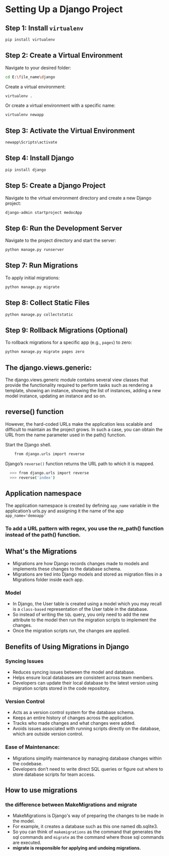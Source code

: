
# Setting Up a Django Project

## Step 1: Install `virtualenv`
```bash
pip install virtualenv
```

## Step 2: Create a Virtual Environment
Navigate to your desired folder:
```bash
cd E:\file_name\django
```

Create a virtual environment:
```bash
virtualenv .
```

Or create a virtual environment with a specific name:
```bash
virtualenv newapp
```

## Step 3: Activate the Virtual Environment
```bash
newapp\Scripts\activate
```

## Step 4: Install Django
```bash
pip install django
```

## Step 5: Create a Django Project
Navigate to the virtual environment directory and create a new Django project:
```bash
django-admin startproject medocApp
```

## Step 6: Run the Development Server
Navigate to the project directory and start the server:
```bash
python manage.py runserver
```

## Step 7: Run Migrations
To apply initial migrations:
```bash
python manage.py migrate
```

## Step 8: Collect Static Files
```bash
python manage.py collectstatic
```

## Step 9: Rollback Migrations (Optional)
To rollback migrations for a specific app (e.g., `pages`) to zero:
```bash
python manage.py migrate pages zero
```


## The django.views.generic:
  The django.views.generic module contains several view classes that provide the functionality required to perform tasks such as rendering a template, showing an instance, showing the list of instances, adding a new model instance, updating an instance and so on. 


## reverse() function
  However, the hard-coded URLs make the application less scalable and difficult to maintain as the project grows. In such a case, you can obtain the URL from the name parameter used in the path() function.

  Start the Django shell.

```bash
    from django.urls import reverse 
```
Django’s `reverse()` function returns the URL path to which it is mapped.

```bash
  >>> from django.urls import reverse 
  >>> reverse('index') 
```

## Application namespace
 The application namespace is created by defining `app_name` variable in the application’s urls.py and assigning it the name of the app `app_name='demoapp'` 


### To add a URL pattern with regex, you use the re_path() function instead of the path() function.


## What's the Migrations 
  - Migrations are how Django records changes made to models and implements these changes to the database schema.  
  - Migrations are tied into Django models and stored as migration files in a Migrations folder inside each app.

### Model 
  - In Django, the User table is created using a model which you may recall is a `class-based` representation of the User table in the database. 
  - So instead of writing the `SQL` query, you only need to add the new attribute to the model then run the migration scripts to implement the changes. 
  - Once the migration scripts run, the changes are applied.

## Benefits of Using Migrations in Django

  ### Syncing Issues
  - Reduces syncing issues between the model and database.
  - Helps ensure local databases are consistent across team members.
  - Developers can update their local database to the latest version using migration scripts stored in the code repository.

### Version Control
  - Acts as a version control system for the database schema.
  - Keeps an entire history of changes across the application.
  - Tracks who made changes and what changes were added.
  - Avoids issues associated with running scripts directly on the database, which are outside version control.

### Ease of Maintenance:
 - Migrations simplify maintenance by managing database changes within the codebase.
 - Developers don’t need to write direct SQL queries or figure out where to store database scripts for team access.

## How to use migrations

###  the difference between MakeMigrations and migrate 
 - MakeMigrations is Django's way of preparing the changes to be made in the model. 
 - For example, it creates a database such as this one named db.sqlite3. 
 - So you can think of `makemigrations` as the command that generates the sql commands and
  `migrate` as the command where those sql commands are executed.
- **migrate is responsible for applying and undoing migrations.**
